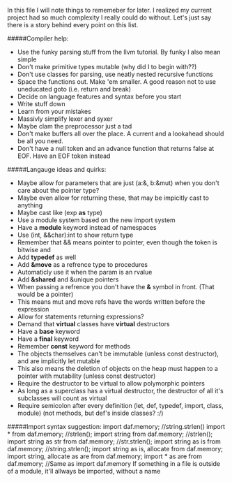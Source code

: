 In this file I will note things to rememeber for later. I realized my current project had so much complexity I really could do without.
Let's just say there is a story behind every point on this list.

#####Compiler help:
- Use the funky parsing stuff from the llvm tutorial. By funky I also mean simple
- Don't make primitive types mutable (why did I to begin with??)
- Don't use classes for parsing, use neatly nested recursive functions
- Space the functions out. Make 'em smaller. A good reason not to use uneducated goto (i.e. return and break)
- Decide on language features and syntax before you start
- Write stuff down
- Learn from your mistakes
- Massivly simplify lexer and syxer
- Maybe clam the preprocessor just a tad
- Don't make buffers all over the place. A current and a lookahead should be all you need.
- Don't have a null token and an advance function that returns false at EOF. Have an EOF token instead

#####Langauge ideas and quirks:
- Maybe allow for parameters that are just (a:&, b:&mut) when you don't care about the pointer type?
 - Maybe even allow for returning these, that may be impicitly cast to anything
- Maybe cast like (exp **as** type)
- Use a module system based on the new import system
 - Have a **module** keyword instead of namespaces
- Use (int, &&char):int to show return type
- Remember that && means pointer to pointer, even though the token is bitwise and
- Add **typedef** as well
- Add **&move** as a refrence type to procedures
 - Automaticly use it when the param is an rvalue
- Add **&shared** and &unique pointers
- When passing a refrence you don't have the **&** symbol in front. (That would be a pointer)
 - This means mut and move refs have the words written before the expression
- Allow for statements returning expressions?
- Demand that **virtual** classes have **virtual** destructors
- Have a **base** keyword
- Have a **final** keyword
- Remember **const** keyword for methods
- The objects themselves can't be immutable (unless const destructor), and are implicitly let mutable
 - This also means the deletion of objects on the heap must happen to a pointer with mutability (unless const destructor)
- Require the destructor to be virtual to allow polymorphic pointers
 - As long as a superclass has a virtual destructor, the destructor of all it's subclasses will count as virtual
- Require semicolon after every definition (let, def, typedef, import, class, module) (not methods, but def's inside classes? :/)

#####Import syntax suggestion:
import daf.memory; //string.strlen()
import * from daf.memory; //strlen();
import string from daf.memory; //strlen();
import string as str from daf.memory; //str.strlen();
import string as is from daf.memory; //string.strlen();
import string as is, allocate from daf.memory;
import string, allocate as are from daf.memory;
import * as are from daf.memory; //Same as import daf.memory
If something in a file is outside of a module, it'll allways be imported, without a name
